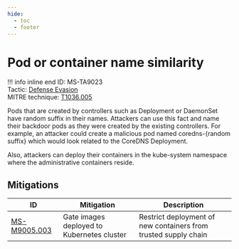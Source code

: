 ```yaml
---
hide:
  - toc
  - footer
---
```


# Pod or container name similarity

!!! info inline end
    ID: MS-TA9023<br>
    Tactic: [Defense Evasion](../tactics/DefenseEvasion/index.md) <br>
    MITRE technique: [T1036.005](https://attack.mitre.org/techniques/T1036/005/)

Pods that are created by controllers such as Deployment or DaemonSet have random suffix in their names. Attackers can use this fact and name their backdoor pods as they were created by the existing controllers. For example, an attacker could create a malicious pod named coredns-{random suffix} which would look related to the CoreDNS Deployment.

Also, attackers can deploy their containers in the kube-system namespace where the administrative containers reside.

## Mitigations

|ID|Mitigation|Description|
|--|----------|-----------|
|[MS-M9005.003](../mitigations/MS-M9005/MS-M9005.003%20Gate%20images%20deployed%20to%20Kubenertes%20cluster.md)|Gate images deployed to Kubernetes cluster|Restrict deployment of new containers from trusted supply chain|
